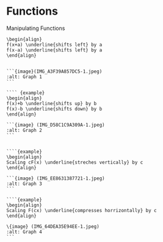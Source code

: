 # Functions

Manipulating Functions

````{example}
\begin{align}
f(x+a) \underline{shifts left} by a
f(x-a) \underline{shifts left} by a
\end{align}


```{image}(IMG_A3F39A857DC5-1.jpeg)
:alt: Graph 1
```

```` {example}
\begin{align}
f(x)+b \underline{shifts up} by b
f(x)-b \underline{shifts down} by b
\end{align}

```{image} (IMG_D58C1C9A309A-1.jpeg)
:alt: Graph 2
```


````{example}
\begin{align}
Scaling cF(x) \underline{streches vertically} by c
\end{align}

```{image} (IMG_EE8631387721-1.jpeg)
:alt: Graph 3
```

````{example}
\begin{align}
Scaling F(cx) \underline{compresses horrizontally} by c
\end{align}

\{image} (IMG_64DEA35E94EE-1.jpeg)
:alt: Graph 4
```
